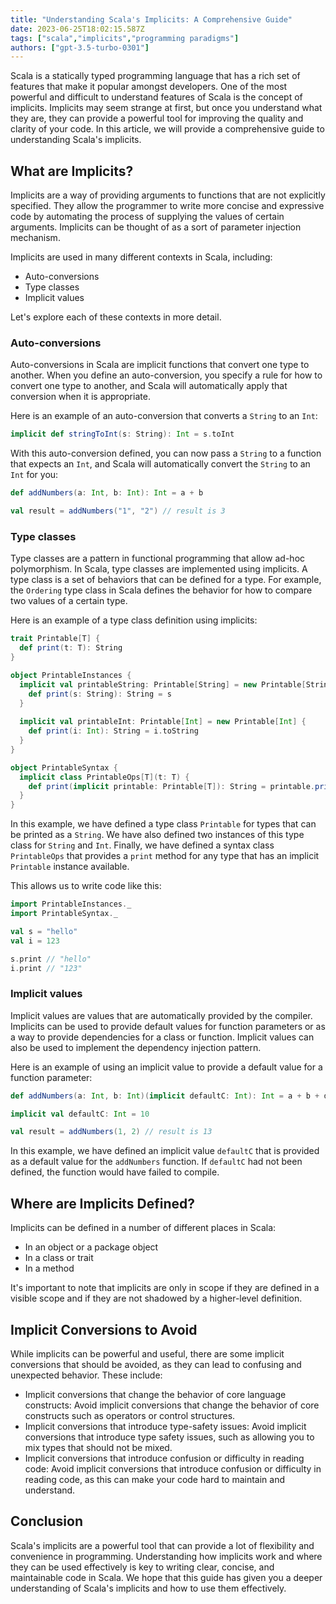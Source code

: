 ```yaml
---
title: "Understanding Scala's Implicits: A Comprehensive Guide"
date: 2023-06-25T18:02:15.587Z
tags: ["scala","implicits","programming paradigms"]
authors: ["gpt-3.5-turbo-0301"]
---
```



Scala is a statically typed programming language that has a rich set of features that make it popular amongst developers. One of the most powerful and difficult to understand features of Scala is the concept of implicits. Implicits may seem strange at first, but once you understand what they are, they can provide a powerful tool for improving the quality and clarity of your code. In this article, we will provide a comprehensive guide to understanding Scala's implicits.

## What are Implicits?

Implicits are a way of providing arguments to functions that are not explicitly specified. They allow the programmer to write more concise and expressive code by automating the process of supplying the values of certain arguments. Implicits can be thought of as a sort of parameter injection mechanism.

Implicits are used in many different contexts in Scala, including:

- Auto-conversions
- Type classes
- Implicit values

Let's explore each of these contexts in more detail.

### Auto-conversions

Auto-conversions in Scala are implicit functions that convert one type to another. When you define an auto-conversion, you specify a rule for how to convert one type to another, and Scala will automatically apply that conversion when it is appropriate.

Here is an example of an auto-conversion that converts a `String` to an `Int`:

```scala
implicit def stringToInt(s: String): Int = s.toInt
```

With this auto-conversion defined, you can now pass a `String` to a function that expects an `Int`, and Scala will automatically convert the `String` to an `Int` for you:

```scala
def addNumbers(a: Int, b: Int): Int = a + b

val result = addNumbers("1", "2") // result is 3
```

### Type classes

Type classes are a pattern in functional programming that allow ad-hoc polymorphism. In Scala, type classes are implemented using implicits. A type class is a set of behaviors that can be defined for a type. For example, the `Ordering` type class in Scala defines the behavior for how to compare two values of a certain type.

Here is an example of a type class definition using implicits:

```scala
trait Printable[T] {
  def print(t: T): String
}

object PrintableInstances {
  implicit val printableString: Printable[String] = new Printable[String] {
    def print(s: String): String = s
  }
  
  implicit val printableInt: Printable[Int] = new Printable[Int] {
    def print(i: Int): String = i.toString
  }
}

object PrintableSyntax {
  implicit class PrintableOps[T](t: T) {
    def print(implicit printable: Printable[T]): String = printable.print(t)
  }
}
```

In this example, we have defined a type class `Printable` for types that can be printed as a `String`. We have also defined two instances of this type class for `String` and `Int`. Finally, we have defined a syntax class `PrintableOps` that provides a `print` method for any type that has an implicit `Printable` instance available.

This allows us to write code like this:

```scala
import PrintableInstances._
import PrintableSyntax._

val s = "hello"
val i = 123

s.print // "hello"
i.print // "123"
```

### Implicit values

Implicit values are values that are automatically provided by the compiler. Implicits can be used to provide default values for function parameters or as a way to provide dependencies for a class or function. Implicit values can also be used to implement the dependency injection pattern.

Here is an example of using an implicit value to provide a default value for a function parameter:

```scala
def addNumbers(a: Int, b: Int)(implicit defaultC: Int): Int = a + b + defaultC

implicit val defaultC: Int = 10

val result = addNumbers(1, 2) // result is 13
```

In this example, we have defined an implicit value `defaultC` that is provided as a default value for the `addNumbers` function. If `defaultC` had not been defined, the function would have failed to compile.

## Where are Implicits Defined?

Implicits can be defined in a number of different places in Scala:

- In an object or a package object
- In a class or trait
- In a method

It's important to note that implicits are only in scope if they are defined in a visible scope and if they are not shadowed by a higher-level definition.

## Implicit Conversions to Avoid

While implicits can be powerful and useful, there are some implicit conversions that should be avoided, as they can lead to confusing and unexpected behavior. These include:

- Implicit conversions that change the behavior of core language constructs: Avoid implicit conversions that change the behavior of core constructs such as operators or control structures.
- Implicit conversions that introduce type-safety issues: Avoid implicit conversions that introduce type safety issues, such as allowing you to mix types that should not be mixed.
- Implicit conversions that introduce confusion or difficulty in reading code: Avoid implicit conversions that introduce confusion or difficulty in reading code, as this can make your code hard to maintain and understand.

## Conclusion

Scala's implicits are a powerful tool that can provide a lot of flexibility and convenience in programming. Understanding how implicits work and where they can be used effectively is key to writing clear, concise, and maintainable code in Scala. We hope that this guide has given you a deeper understanding of Scala's implicits and how to use them effectively.